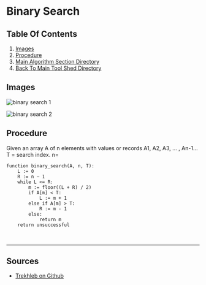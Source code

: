# Binary Search

## Table Of Contents

1. [Images](#Images)
2. [Procedure](#Procedure)
3. [Main Algorithm Section Directory](../README.md)
4. [Back To Main Tool Shed Directory](../../README.md)

## Images

![binary search 1](https://camo.githubusercontent.com/b4fcd9ad8f7402d3eff24bef5d2cb8480ecbd448/68747470733a2f2f75706c6f61642e77696b696d656469612e6f72672f77696b6970656469612f636f6d6d6f6e732f382f38332f42696e6172795f5365617263685f446570696374696f6e2e737667)

![binary search 2](https://d18l82el6cdm1i.cloudfront.net/uploads/bePceUMnSG-binary_search_gif.gif)


## Procedure

Given an array A of n elements with values or records A1, A2, A3, ... , An-1...  T = search index. n=

```
function binary_search(A, n, T):
    L := 0
    R := n − 1
    while L <= R:
        m := floor((L + R) / 2)
        if A[m] < T:
            L := m + 1
        else if A[m] > T:
            R := m - 1
        else:
            return m
    return unsuccessful
```

&nbsp;

--- 
## Sources

- [Trekhleb on Github](https://github.com/trekhleb/javascript-algorithms)
